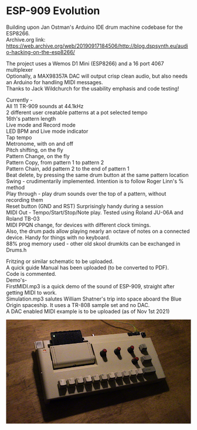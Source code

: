 # ESP-909 Evolution
Building upon Jan Ostman's Arduino IDE drum machine codebase for the ESP8266. <br>
Archive.org link:<br>
https://web.archive.org/web/20190917184506/http://blog.dspsynth.eu/audio-hacking-on-the-esp8266/



The project uses a Wemos D1 Mini (ESP8266) and a 16 port 4067 multiplexer <br>
Optionally, a MAX98357A DAC will output crisp clean audio, but also needs an Arduino for handling MIDI messages. <br>
Thanks to Jack Wildchurch for the usability emphasis and code testing!

Currently - <br>
All 11 TR-909 sounds at 44.1kHz <br>
2 different user creatable patterns at a pot selected tempo <br>
16th's pattern length <br>
Live mode and Record mode  <br>
LED BPM and Live mode indicator <br>
Tap tempo <br>
Metronome, with on and off <br>
Pitch shifting, on the fly <br>
Pattern Change, on the fly <br>
Pattern Copy, from pattern 1 to pattern 2 <br>
Pattern Chain, add pattern 2 to the end of pattern 1 <br>
Beat delete, by pressing the same drum button at the same pattern location <br>
Swing - crudimentarily implemented. Intention is to follow Roger Linn's % method <br>
Play through - play drum sounds over the top of a pattern, without recording them <br>
Reset button (GND and RST) Surprisingly handy during a session <br>
MIDI Out - Tempo/Start/Stop/Note play. Tested using Roland JU-06A and Roland TB-03 <br>
MIDI PPQN change, for devices with different clock timings. <br> 
Also, the drum pads allow playing nearly an octave of notes on a connected device. Handy for things with no keyboard. <br>
88% prog memory used - other old skool drumkits can be exchanged in Drums.h <br>

Fritzing or similar schematic to be uploaded. <br>
A quick guide Manual has been uploaded (to be converted to PDF). <br>
Code is commented. <br>
Demo's- <br>
FirstMIDI.mp3 is a quick demo of the sound of ESP-909, straight after getting MIDI to work. <br>
Simulation.mp3 salutes William Shatner's trip into space aboard the Blue Origin spaceship. It uses a TR-808 sample set and no DAC.<br>
A DAC enabled MIDI example is to be uploaded (as of Nov 1st 2021) <br>


<img src ="./ESP-909_s.JPG" raw=true />

